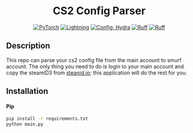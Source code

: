 <div align="center">

# CS2 Config Parser

<a href="https://pytorch.org/get-started/locally/"><img alt="PyTorch" src="https://img.shields.io/badge/PyTorch-ee4c2c?logo=pytorch&logoColor=white"></a>
<a href="https://pytorchlightning.ai/"><img alt="Lightning" src="https://img.shields.io/badge/-Lightning-792ee5?logo=pytorchlightning&logoColor=white"></a>
<a href="https://hydra.cc/"><img alt="Config: Hydra" src="https://img.shields.io/badge/Config-Hydra-89b8cd"></a>
<a href="https://github.com/astral-sh/ruff"><img src="https://img.shields.io/endpoint?url=https://raw.githubusercontent.com/astral-sh/ruff/main/assets/badge/v2.json" alt="Ruff" style="max-width:100%;"></a>
<a href="https://github.com/Mai0313/repo-template/actions/workflows/code-quality-check.yaml"><img src="https://github.com/Mai0313/repo-template/actions/workflows/code-quality-check.yaml/badge.svg" alt="Ruff" style="max-width:100%;"></a>

</div>

## Description

This repo can parse your cs2 config file from the main account to smurf account.
The only thing you need to do is login to your main account and copy the steamID3 from [steanid.io](https://steamid.io/);
this application will do the rest for you.

## Installation

#### Pip

```bash
pip install -r requirements.txt
python main.py
```
